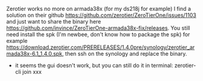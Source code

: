 Zerotier works no more on armada38x (for my ds218j for example)
I find a solution on their github https://github.com/zerotier/ZeroTierOne/issues/1103
and just want to share the binary here https://github.com/invince/ZeroTierOne-armada38x-fix/releases. 
You still need install the spk (I'm newbee, don't know how to package the spk) for example https://download.zerotier.com/PRERELEASES/1.4.0pre/synology/zerotier_armada38x-6.1_1.4.0.spk, 
then ssh on the synology and replace the binary.
* it seems the gui doesn't work, but you can still do it in terminal: zerotier-cli join xxx